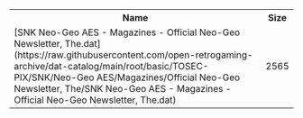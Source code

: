 <table>
<tr><th>Name</th><th>Size</th></tr>
<tr><td>
[SNK Neo-Geo AES - Magazines - Official Neo-Geo Newsletter, The.dat](https://raw.githubusercontent.com/open-retrogaming-archive/dat-catalog/main/root/basic/TOSEC-PIX/SNK/Neo-Geo AES/Magazines/Official Neo-Geo Newsletter, The/SNK Neo-Geo AES - Magazines - Official Neo-Geo Newsletter, The.dat)
</td><td>2565</td></tr>
</table>
